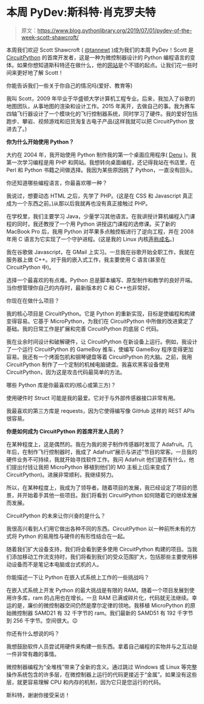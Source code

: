 # 本周 PyDev:斯科特·肖克罗夫特

> 原文：<https://www.blog.pythonlibrary.org/2019/07/01/pydev-of-the-week-scott-shawcroft/>

本周我们欢迎 Scott Shawcroft ( [@tannewt](https://twitter.com/tannewt) )成为我们的本周 PyDev！Scott 是 [CircuitPython](https://learn.adafruit.com/welcome-to-circuitpython/what-is-circuitpython) 的首席开发者，这是一种为微控制器设计的 Python 编程语言的变体。如果你想知道斯科特还在做什么，他的[网站](http://tannewt.org/)是个不错的起点。让我们花一些时间来更好地了解 Scott！

你能告诉我们一些关于你自己的情况吗(爱好、教育等)

我叫 Scott，2009 年毕业于华盛顿大学计算机工程专业。后来，我加入了谷歌的地图团队，从事地图的渲染和设计工作。2015 年离开，去做自己的事。我为赛车四轴飞行器设计了一个模块化的飞行控制器系统，同时学习了硬件。我的爱好包括跑步、攀岩、视频游戏和旧货淘复古电子产品(这样我就可以把 CircuitPython 放进去了。)

**你为什么开始使用 Python？**

大约在 2004 年，我开始使用 Python 制作我的第一个桌面应用程序( [Denu](http://denu.sourceforge.net/) )。我第一次学习编程是用 PHP 和网站。我想转向桌面编程，还记得我站在书店里，在 Perl 和 Python 书籍之间做选择。我因为某些原因挑了 Python，一直没有回头。

你还知道哪些编程语言，你最喜欢哪一种？

我说过，想要动态 HTML 之后，先学了 PHP。(这是在 CSS 和 Javascript 真正成为一个东西之前。)从那以后我就再也没有真正接触过 PHP。

在学校里，我们主要学习 Java，少量学习其他语言。在我讲授计算机编程入门课程的同时，我还教授了一个用 Python 讲授这门课程的选修课。买了新的 MacBook Pro 后，我用 Python 对苹果多点触控板进行了逆向工程，并在 2008 年用 C 语言为它实现了一个守护进程。(这是我的 Linux 内核[声称成名](https://github.com/torvalds/linux/blob/6f0d349d922ba44e4348a17a78ea51b7135965b1/drivers/input/mouse/bcm5974.c#L7)。)

我在谷歌做 Javascript，在 GMail 上实习。一旦我在谷歌开始全职工作，我就在服务器上做 C++。对于我的嵌入式工作，我主要使用 C 语言(甚至在 CircuitPython 中)。

选择一个最喜欢的有点难。Python 总是脚本编写、原型制作和教学的良好开端。当你想管理你自己的内存时，最新版本的 C 和 C++也非常好。

你现在在做什么项目？

我的核心项目是 CircuitPython。它是 Python 的重新实现，目标是使编程和构建变得容易。它基于 MicroPython，为我们在 CircuitPython 中所做的改进奠定了基础。我的日常工作是扩展和完善 CircuitPython 的底层 C 代码。

我在业余时间设计和破解硬件，让 CircuitPython 在新设备上运行。例如，我设计了一个运行 CircuitPython 的 GameBoy 推车，使编写 GameBoy 程序变得更加容易。我还有一个烤面包机和钢琴键盘等着 CircuitPython 的大脑。之前，我用 CircuitPython 制作了一个定制的机械电脑键盘。我喜欢黑客设备使用 CircuitPython，因为这是攻击代码最简单的方法。

哪些 Python 库是你最喜欢的(核心或第三方)？

使用硬件时 Struct 可能是我的最爱。它对于与外部传感器接口非常有用。

我最喜欢的第三方库是 requests，因为它使得编写像 GitHub 这样的 REST APIs 很容易。

**你是如何成为 CircuitPython 的首席开发人员的？**

在某种程度上，这是偶然的。我在为我的房子制作传感器时发现了 Adafruit。几年后，在制作飞行控制器时，我成了 Adafruit“展示与讲述”节目的常客。一旦我的硬件业务不可持续，我就开始寻找软件工作。我问 Adafruit 他们是否有什么，他们提出付钱让我把 MicroPython 移植到他们的 M0 主板上(后来变成了 CircuitPython)。进展非常顺利，我继续努力。

所以，在某种程度上，我成为了领导者。随着项目的发展，我已经设定了项目的愿景，并开始着手其他一些项目。我们将看到 CircuitPython 如何随着它的继续发展而发展。

CircuitPython 的未来让你兴奋的是什么？

我很高兴看到人们用它做出各种不同的东西。CircuitPython 以一种前所未有的方式将 Python 的易用性与硬件的有形性结合在一起。

随着我们扩大设备支持，我们将会看到更多使用 CircuitPython 构建的项目。当我们添加移动工作流支持时，我们将看到我们的受众范围扩大，包括那些主要使用移动设备而不是笔记本电脑或台式机的人。

你能描述一下让 Python 在嵌入式系统上工作的一些挑战吗？

在嵌入式系统上开发 Python 的最大挑战是有限的 RAM。随着一个项目发展到使用许多库，ram 的占用也在增长。一旦 RAM 已满或碎片化，代码就无法继续。幸运的是，廉价的微控制器空间仍然是摩尔定律的领地。我移植 MicroPython 的原始微控制器 SAMD21 有 32 千字节的 ram。我们最新的 SAMD51 有 192 千字节到 256 千字节。空间很大。😉

你还有什么想说的吗？

我想鼓励软件人员尝试用硬件来构建一些东西。拿着自己编程的实物并与之互动是一件非常有趣的事情。

微控制器编程为“全堆栈”带来了全新的含义。通过跳过 Windows 或 Linux 等完整操作系统包含的许多层，在微控制器上运行的代码更接近于“金属”。如果没有这些层，就更容易理解 CPU 和内存的机制，因为它只是您运行的代码。

斯科特，谢谢你接受采访！